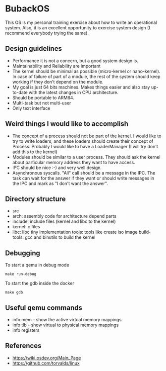 # BubackOS

This OS is my personal training exercise about how to write an operational system. Also, it is an excellent opportunity to exercise system design (I recommend everybody trying the same).

## Design guidelines
* Performance it is not a concern, but a good system design is.
* Maintainability and Reliability are important
* The kernel should be minimal as possible (micro-kernel or nano-kernel). In case of failure of part of a module, the rest of the system should keep working if they don't depend on the module.
* My goal is just 64 bits machines. Makes things easier and also stay up-to-date with the latest changes in CPU architecture.
* Should be portable to ARM64.
* Multi-task but not multi-user
* Only text interface

## Weird things I would like to accomplish
* The concept of a process should not be part of the kernel. I would like to try to write loaders, and these loaders should create their concept of Process. Probably I would like to have a LoaderManager (I will try don't add this to the kernel)
* Modules should be similar to a user process. They should ask the kernel about particular memory address they want to have access.
* IPC should be nice :-) and very well design.
* Asynchronous syscalls. "All" call should be a message in the IPC. The task can wait for the answer if they want or should write messages in the IPC and mark as "I don't want the answer".

## Directory structure

* src
 * arch: assembly code for architecture depend parts
 * include: include files (kernel and libc to the kernel)
 * kernel: c files
 * libc: libc tiny implementation
tools: tools like create iso image
build-tools: gcc and binutils to build the kernel

## Debugging

To start a qemu in debug mode

    make run-debug

To start the gdb inside the docker

    make gdb


## Useful qemu commands
* info mem - show the active virtual memory mappings
* info tlb - show virtual to physical memory mappings
* info registers

## References
* https://wiki.osdev.org/Main_Page
* https://github.com/torvalds/linux
